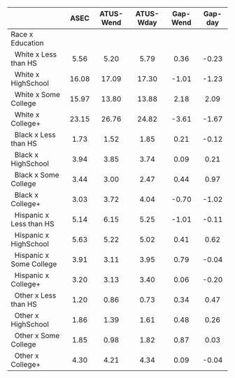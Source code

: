 
|                      |         ASEC |    ATUS-Wend |    ATUS-Wday |     Gap-Wend |      Gap-day |
| -------------------- | :----------: | :----------: | :----------: | :----------: | :----------: |
| Race x Education     |              |              |              |              |              |
| &nbsp;&nbsp;White x Less than HS |         5.56 |         5.20 |         5.79 |         0.36 |        -0.23 |
| &nbsp;&nbsp;White x HighSchool |        16.08 |        17.09 |        17.30 |        -1.01 |        -1.23 |
| &nbsp;&nbsp;White x Some College |        15.97 |        13.80 |        13.88 |         2.18 |         2.09 |
| &nbsp;&nbsp;White x College+ |        23.15 |        26.76 |        24.82 |        -3.61 |        -1.67 |
| &nbsp;&nbsp;Black x Less than HS |         1.73 |         1.52 |         1.85 |         0.21 |        -0.12 |
| &nbsp;&nbsp;Black x HighSchool |         3.94 |         3.85 |         3.74 |         0.09 |         0.21 |
| &nbsp;&nbsp;Black x Some College |         3.44 |         3.00 |         2.47 |         0.44 |         0.97 |
| &nbsp;&nbsp;Black x College+ |         3.03 |         3.72 |         4.04 |        -0.70 |        -1.02 |
| &nbsp;&nbsp;Hispanic x Less than HS |         5.14 |         6.15 |         5.25 |        -1.01 |        -0.11 |
| &nbsp;&nbsp;Hispanic x HighSchool |         5.63 |         5.22 |         5.02 |         0.41 |         0.62 |
| &nbsp;&nbsp;Hispanic x Some College |         3.91 |         3.11 |         3.95 |         0.79 |        -0.04 |
| &nbsp;&nbsp;Hispanic x College+ |         3.20 |         3.13 |         3.40 |         0.06 |        -0.20 |
| &nbsp;&nbsp;Other x Less than HS |         1.20 |         0.86 |         0.73 |         0.34 |         0.47 |
| &nbsp;&nbsp;Other x HighSchool |         1.86 |         1.39 |         1.61 |         0.48 |         0.26 |
| &nbsp;&nbsp;Other x Some College |         1.85 |         0.98 |         1.82 |         0.87 |         0.03 |
| &nbsp;&nbsp;Other x College+ |         4.30 |         4.21 |         4.34 |         0.09 |        -0.04 |

